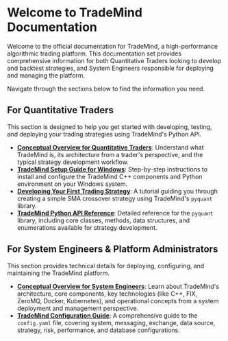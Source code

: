 # Welcome to TradeMind Documentation

Welcome to the official documentation for TradeMind, a high-performance algorithmic trading platform. This documentation set provides comprehensive information for both Quantitative Traders looking to develop and backtest strategies, and System Engineers responsible for deploying and managing the platform.

Navigate through the sections below to find the information you need.

## For Quantitative Traders

This section is designed to help you get started with developing, testing, and deploying your trading strategies using TradeMind's Python API.

*   **[Conceptual Overview for Quantitative Traders](Concep_QT.md)**: Understand what TradeMind is, its architecture from a trader's perspective, and the typical strategy development workflow.
*   **[TradeMind Setup Guide for Windows](Setup_guide.md)**: Step-by-step instructions to install and configure the TradeMind C++ components and Python environment on your Windows system.
*   **[Developing Your First Trading Strategy](First_strat.md)**: A tutorial guiding you through creating a simple SMA crossover strategy using TradeMind's `pyquant` library.
*   **[TradeMind Python API Reference](API_ref.md)**: Detailed reference for the `pyquant` library, including core classes, methods, data structures, and enumerations available for strategy development.

## For System Engineers & Platform Administrators

This section provides technical details for deploying, configuring, and maintaining the TradeMind platform.

*   **[Conceptual Overview for System Engineers](Concep_SE.md)**: Learn about TradeMind's architecture, core components, key technologies (like C++, FIX, ZeroMQ, Docker, Kubernetes), and operational concepts from a system deployment and management perspective.
*   **[TradeMind Configuration Guide](Config_guide.md)**: A comprehensive guide to the `config.yaml` file, covering system, messaging, exchange, data source, strategy, risk, performance, and database configurations.
